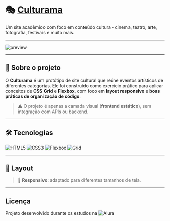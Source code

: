 # 🎭 [Culturama](grid-and-flexbox.vercel.app/)

Um site acadêmico com foco em conteúdo cultura - cinema, teatro, arte, fotografia, festivais e muito mais.

---

![preview](/grid-and-flexbox/assets/GIF-Projeto-Grid-and-Flexbox.gif)

---

## 📌 Sobre o projeto

O **Culturama** é um protótipo de site cultural que reúne eventos artísticos de diferentes categorias.
Ele foi construído como exercício prático para aplicar conceitos de **CSS Grid** e **Flexbox**, com foco em **layout responsivo** e **boas práticas de organização de código**.

> ⚠️ O projeto é apenas a camada visual (**frontend estático**), sem integração com APIs ou backend.

---

## 🛠️ Tecnologias

![HTML5](https://img.shields.io/badge/HTML5-E34F26?style=for-the-badge&logo=html5&logoColor=fff)
![CSS3](https://img.shields.io/badge/CSS3-1572B6?style=for-the-badge&logo=css3&logoColor=fff)
![Flexbox](https://img.shields.io/badge/Flexbox-ff69b4?style=for-the-badge&logo=css3&logoColor=fff)
![Grid](https://img.shields.io/badge/Grid-8A2BE2?style=for-the-badge&logo=css3&logoColor=fff)

---

## 🎨 Layout

> 📱 **Responsivo**: adaptado para diferentes tamanhos de tela.

---

## Licença

Projeto desenvolvido durante os estudos na ![Alura](https://www.alura.com.br/)
